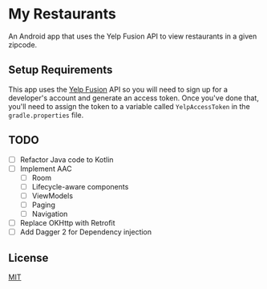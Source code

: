 # My Restaurants

An Android app that uses the Yelp Fusion API to view restaurants in a given zipcode.

## Setup Requirements

This app uses the [Yelp Fusion](https://www.yelp.com/fusion) API so you will need to sign up for a developer's account and generate an access token.
Once you've done that, you'll need to assign the token to a variable called `YelpAccessToken` in the `gradle.properties` file. 

## TODO
- [ ] Refactor Java code to Kotlin
- [ ] Implement AAC
    - [ ] Room
    - [ ] Lifecycle-aware components
    - [ ] ViewModels
    - [ ] Paging
    - [ ] Navigation
- [ ] Replace OKHttp with Retrofit
- [ ] Add Dagger 2 for Dependency injection

## License
[MIT](https://choosealicense.com/licenses/mit/)
